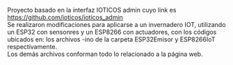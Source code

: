 Proyecto basado en la interfaz IOTICOS admin cuyo link es https://github.com/ioticos/ioticos_admin <br/>
Se realizaron modificaciones para aplicarse a un invernadero IOT, utilizando un ESP32 con sensonres y un ESP8266 con actuadores, con los códigos ubicados en: los archivos -ino de la carpeta ESP32Emisor y ESP8266IoT respectivamente. <br/>
Los demás archivos conforman todo lo relacionado a la página web.
